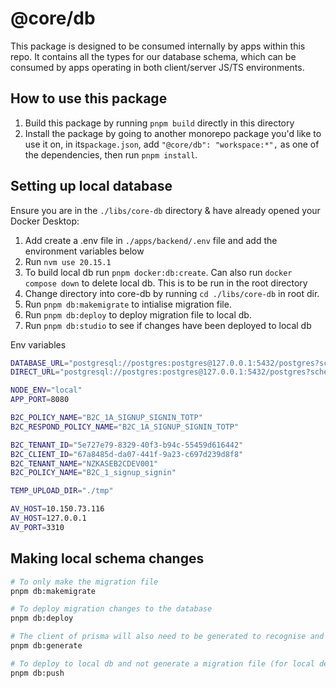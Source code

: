 # @core/db

This package is designed to be consumed internally by apps within this repo. It contains all the types for our database schema, which can be consumed by apps operating in both client/server JS/TS environments.

## How to use this package

1. Build this package by running `pnpm build` directly in this directory
2. Install the package by going to another monorepo package you'd like to use it on, in its`package.json`, add `"@core/db": "workspace:*",` as one of the dependencies, then run `pnpm install`.

## Setting up local database

Ensure you are in the `./libs/core-db` directory & have already opened your Docker Desktop:

1. Add create a .env file in `./apps/backend/.env` file and add the environment variables below
2. Run `nvm use 20.15.1`
3. To build local db run `pnpm docker:db:create`. Can also run `docker compose down` to delete local db. This is to be run in the root directory
4. Change directory into core-db by running `cd ./libs/core-db` in root dir.
5. Run `pnpm db:makemigrate` to intialise migration file.
6. Run `pnpm db:deploy` to deploy migration file to local db.
7. Run `pnpm db:studio` to see if changes have been deployed to local db

Env variables

```bash
DATABASE_URL="postgresql://postgres:postgres@127.0.0.1:5432/postgres?schema=twm"
DIRECT_URL="postgresql://postgres:postgres@127.0.0.1:5432/postgres?schema=twm"

NODE_ENV="local"
APP_PORT=8080

B2C_POLICY_NAME="B2C_1A_SIGNUP_SIGNIN_TOTP"
B2C_RESPOND_POLICY_NAME="B2C_1A_SIGNUP_SIGNIN_TOTP"

B2C_TENANT_ID="5e727e79-8329-40f3-b94c-55459d616442"
B2C_CLIENT_ID="67a8485d-da07-441f-9a23-c697d239d8f8"
B2C_TENANT_NAME="NZKASEB2CDEV001"
B2C_POLICY_NAME="B2C_1_signup_signin"

TEMP_UPLOAD_DIR="./tmp"

AV_HOST=10.150.73.116
AV_HOST=127.0.0.1
AV_PORT=3310
```

## Making local schema changes

```bash
# To only make the migration file
pnpm db:makemigrate

# To deploy migration changes to the database
pnpm db:deploy

# The client of prisma will also need to be generated to recognise and support the new changes
pnpm db:generate

# To deploy to local db and not generate a migration file (for local development)
pnpm db:push
```
